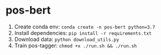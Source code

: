 # pos-bert

1. Create conda env: `conda create -n pos-bert python=3.7`
2. Install dependencies: `pip install -r requirements.txt`
3. Download data: `python download_utils.py`
4. Train pos-tagger: `chmod +x ./run.sh && ./run.sh`
